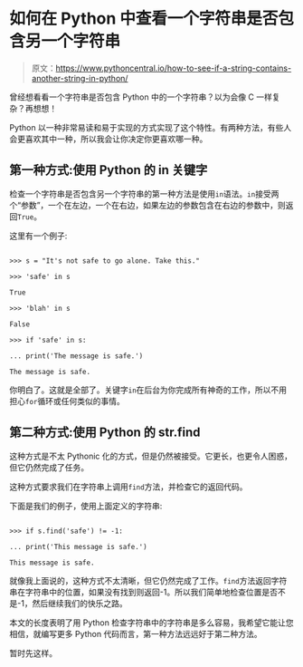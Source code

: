 # 如何在 Python 中查看一个字符串是否包含另一个字符串

> 原文：<https://www.pythoncentral.io/how-to-see-if-a-string-contains-another-string-in-python/>

曾经想看看一个字符串是否包含 Python 中的一个字符串？以为会像 C 一样复杂？再想想！

Python 以一种非常易读和易于实现的方式实现了这个特性。有两种方法，有些人会更喜欢其中一种，所以我会让你决定你更喜欢哪一种。

## **第一种方式:使用 Python 的 in 关键字**

检查一个字符串是否包含另一个字符串的第一种方法是使用`in`语法。`in`接受两个“参数”，一个在左边，一个在右边，如果左边的参数包含在右边的参数中，则返回`True`。

这里有一个例子:

```

>>> s = "It's not safe to go alone. Take this."

>>> 'safe' in s

True

>>> 'blah' in s

False

>>> if 'safe' in s:

... print('The message is safe.')

The message is safe.

```

你明白了。这就是全部了。关键字`in`在后台为你完成所有神奇的工作，所以不用担心`for`循环或任何类似的事情。

## **第二种方式:使用 Python 的 str.find**

这种方式是不太 Pythonic 化的方式，但是仍然被接受。它更长，也更令人困惑，但它仍然完成了任务。

这种方式要求我们在字符串上调用`find`方法，并检查它的返回代码。

下面是我们的例子，使用上面定义的字符串:

```

>>> if s.find('safe') != -1:

... print('This message is safe.')

This message is safe.

```

就像我上面说的，这种方式不太清晰，但它仍然完成了工作。`find`方法返回字符串在字符串中的位置，如果没有找到则返回-1。所以我们简单地检查位置是否不是-1，然后继续我们的快乐之路。

本文的长度表明了用 Python 检查字符串中的字符串是多么容易，我希望它能让您相信，就编写更多 Python 代码而言，第一种方法远远好于第二种方法。

暂时先这样。
